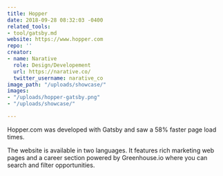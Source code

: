```yaml
---
title: Hopper
date: 2018-09-28 08:32:03 -0400
related_tools:
- tool/gatsby.md
website: https://www.hopper.com
repo: ''
creator:
- name: Narative
  role: Design/Developement
  url: https://narative.co/
  twitter_username: narative_co
image_path: "/uploads/showcase/"
images:
- "/uploads/hopper-gatsby.png"
- "/uploads/showcase/"

---
```

Hopper.com was developed with Gatsby and saw a 58% faster page load times.

The website is available in two languages. It features rich marketing web pages and a career section powered by Greenhouse.io where you can search and filter opportunities.